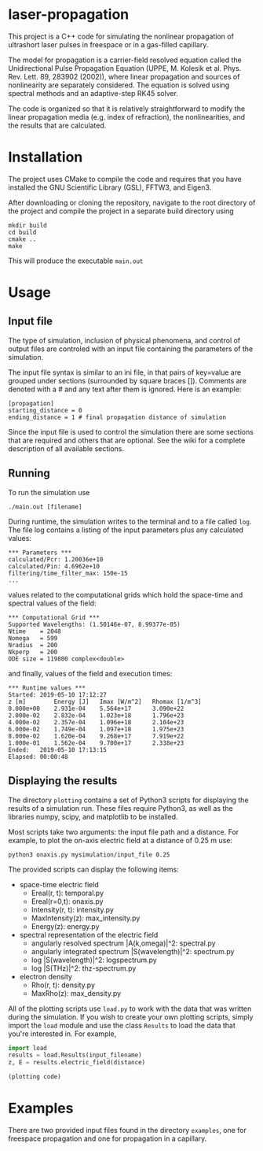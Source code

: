 # laser-propagation
This project is a C++ code for simulating the nonlinear propagation of ultrashort laser pulses in freespace or in a gas-filled capillary.

The model for propagation is a carrier-field resolved equation called the Unidirectional Pulse Propagation Equation (UPPE, M. Kolesik et al. Phys. Rev. Lett. 89, 283902 (2002)), where linear propagation and sources of nonlinearity are separately considered. The equation is solved using spectral methods and an adaptive-step RK45 solver.

The code is organized so that it is relatively straightforward to modify the linear propagation media (e.g. index of refraction), the nonlinearities, and the results that are calculated.

# Installation
The project uses CMake to compile the code and requires that you have installed the GNU Scientific Library (GSL), FFTW3, and Eigen3.

After downloading or cloning the repository, navigate to the root directory of the project and compile the project in a separate build directory using
```shell
mkdir build
cd build
cmake ..
make
```
This will produce the executable `main.out`

# Usage
## Input file
The type of simulation, inclusion of physical phenomena, and control of output files are controled with an input file containing the parameters of the simulation.

The input file syntax is similar to an ini file, in that pairs of key=value are grouped under sections (surrounded by square braces \[\]). Comments are denoted with a # and any text after them is ignored. Here is an example:
```shell
[propagation]
starting_distance = 0
ending_distance = 1 # final propagation distance of simulation
```

Since the input file is used to control the simulation there are some sections that are required and others that are optional. See the wiki for a complete description of all available sections.

## Running
 To run the simulation use
```shell
./main.out [filename]
```
During runtime, the simulation writes to the terminal and to a file called `log`. The file log contains a listing of the input parameters plus any calculated values:
```shell
*** Parameters ***
calculated/Pcr: 1.20036e+10
calculated/Pin: 4.6962e+10
filtering/time_filter_max: 150e-15
...
```

values related to the computational grids which hold the space-time and spectral values of the field:
```shell
*** Computational Grid ***
Supported Wavelengths: (1.50146e-07, 8.99377e-05)
Ntime    = 2048
Nomega   = 599
Nradius  = 200
Nkperp   = 200
ODE size = 119800 complex<double>
```

and finally, values of the field and execution times:
```shell
*** Runtime values ***
Started: 2019-05-10 17:12:27
z [m]        Energy [J]   Imax [W/m^2]   Rhomax [1/m^3]
0.000e+00    2.931e-04    5.564e+17      3.090e+22
2.000e-02    2.832e-04    1.023e+18      1.796e+23
4.000e-02    2.357e-04    1.096e+18      2.104e+23
6.000e-02    1.749e-04    1.097e+18      1.975e+23
8.000e-02    1.620e-04    9.268e+17      7.919e+22
1.000e-01    1.562e-04    9.700e+17      2.338e+23
Ended:   2019-05-10 17:13:15
Elapsed: 00:00:48
```

## Displaying the results
The directory `plotting` contains a set of Python3 scripts for displaying the results of a simulation run. These files require Python3, as well as the libraries numpy, scipy, and matplotlib to be installed.

Most scripts take two arguments: the input file path and a distance. For example, to plot the on-axis electric field at a distance of 0.25 m use:
```shell
python3 onaxis.py mysimulation/input_file 0.25
```

The provided scripts can display the following items: 
- space-time electric field
  - Ereal(r, t): temporal.py
  - Ereal(r=0,t): onaxis.py
  - Intensity(r, t): intensity.py
  - MaxIntensity(z): max_intensity.py
  - Energy(z): energy.py
- spectral representation of the electric field
  - angularly resolved spectrum |A(k,omega)|^2: spectral.py
  - angularly integrated spectrum |S(wavelength)|^2: spectrum.py
  - log |S(wavelength)|^2: logspectrum.py
  - log |S(THz)|^2: thz-spectrum.py
- electron density
  - Rho(r, t): density.py
  - MaxRho(z): max_density.py


All of the plotting scripts use `load.py` to work with the data that was written during the simulation. If you wish to create your own plotting scripts, simply import the `load` module and use the class `Results` to load the data that you're interested in. For example,
```python
import load
results = load.Results(input_filename)
z, E = results.electric_field(distance)

(plotting code)
```
# Examples
There are two provided input files found in the directory `examples`, one for freespace propagation and one for propagation in a capillary.
